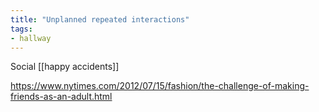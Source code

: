 ```yaml
---
title: "Unplanned repeated interactions"
tags:
- hallway
---
```


Social [[happy accidents]]

https://www.nytimes.com/2012/07/15/fashion/the-challenge-of-making-friends-as-an-adult.html